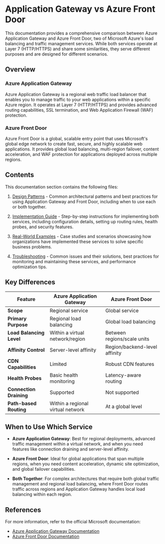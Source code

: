 # Application Gateway vs Azure Front Door

This documentation provides a comprehensive comparison between Azure Application Gateway and Azure Front Door, two of Microsoft Azure's load balancing and traffic management services. While both services operate at Layer 7 (HTTP/HTTPS) and share some similarities, they serve different purposes and are designed for different scenarios.

## Overview

### Azure Application Gateway

Azure Application Gateway is a regional web traffic load balancer that enables you to manage traffic to your web applications within a specific Azure region. It operates at Layer 7 (HTTP/HTTPS) and provides advanced routing capabilities, SSL termination, and Web Application Firewall (WAF) protection.

### Azure Front Door

Azure Front Door is a global, scalable entry point that uses Microsoft's global edge network to create fast, secure, and highly scalable web applications. It provides global load balancing, multi-region failover, content acceleration, and WAF protection for applications deployed across multiple regions.

## Contents

This documentation section contains the following files:

1. [Design Patterns](./design-patterns.md) - Common architectural patterns and best practices for using Application Gateway and Front Door, including when to use each or both together.

2. [Implementation Guide](./implementation-guide.md) - Step-by-step instructions for implementing both services, including configuration details, setting up routing rules, health probes, and security features.

3. [Real-World Examples](./real-world-examples.md) - Case studies and scenarios showcasing how organizations have implemented these services to solve specific business problems.

4. [Troubleshooting](./troubleshooting.md) - Common issues and their solutions, best practices for monitoring and maintaining these services, and performance optimization tips.

## Key Differences

| Feature | Azure Application Gateway | Azure Front Door |
|---------|--------------------------|-----------------|
| **Scope** | Regional service | Global service |
| **Primary Purpose** | Regional load balancing | Global load balancing |
| **Load Balancing Level** | Within a virtual network/region | Between regions/scale units |
| **Affinity Control** | Server-level affinity | Region/backend-level affinity |
| **CDN Capabilities** | Limited | Robust CDN features |
| **Health Probes** | Basic health monitoring | Latency-aware routing |
| **Connection Draining** | Supported | Not supported |
| **Path-based Routing** | Within a regional virtual network | At a global level |

## When to Use Which Service

- **Azure Application Gateway**: Best for regional deployments, advanced traffic management within a virtual network, and when you need features like connection draining and server-level affinity.

- **Azure Front Door**: Ideal for global applications that span multiple regions, when you need content acceleration, dynamic site optimization, and global failover capabilities.

- **Both Together**: For complex architectures that require both global traffic management and regional load balancing, where Front Door routes traffic across regions and Application Gateway handles local load balancing within each region.

## References

For more information, refer to the official Microsoft documentation:

- [Azure Application Gateway Documentation](https://learn.microsoft.com/en-us/azure/application-gateway/)
- [Azure Front Door Documentation](https://learn.microsoft.com/en-us/azure/frontdoor/)
